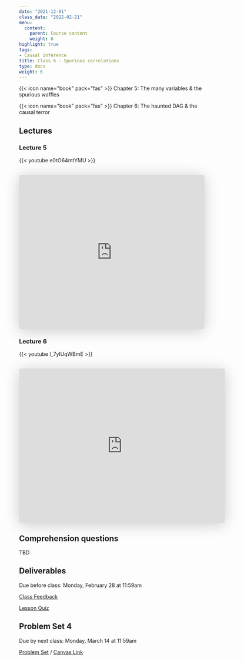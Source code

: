 ```yaml
---
date: "2021-12-01"
class_date: "2022-02-21"
menu:
  content:
    parent: Course content
    weight: 6
highlight: true
tags:
- Causal inference
title: Class 6 - Spurious correlations
type: docs
weight: 6
---
```


{{< icon name="book" pack="fas" >}} Chapter 5: The many variables & the spurious waffles

{{< icon name="book" pack="fas" >}} Chapter 6: The haunted DAG & the causal terror

<!--more-->

## Lectures

### Lecture 5

{{< youtube e0tO64mtYMU >}}

<br>

<iframe class="speakerdeck-iframe" frameborder="0" src="https://speakerdeck.com/player/26cdb77505364b8b8fd653c72fcf1bcf" title="L05 Statistical Rethinking Winter 2019" allowfullscreen="true" mozallowfullscreen="true" webkitallowfullscreen="true" style="border: 0px; background: padding-box padding-box rgba(0, 0, 0, 0.1); margin: 0px; padding: 0px; border-radius: 6px; box-shadow: rgba(0, 0, 0, 0.2) 0px 5px 40px; width: 100%; height: 420px;" data-ratio="1.3333333333333333"></iframe>

<br>

### Lecture 6

{{< youtube l_7yIUqWBmE >}}

<br>

<iframe class="speakerdeck-iframe" frameborder="0" src="https://speakerdeck.com/player/d4422ebeb555488fb1e852bb35fc1d4d" title="L06 Statistical Rethinking Winter 2019" allowfullscreen="true" mozallowfullscreen="true" webkitallowfullscreen="true" style="border: 0px; background: padding-box padding-box rgba(0, 0, 0, 0.1); margin: 0px; padding: 0px; border-radius: 6px; box-shadow: rgba(0, 0, 0, 0.2) 0px 5px 40px; width: 560px; height: 420px;" data-ratio="1.3333333333333333"></iframe>

<br>

## Comprehension questions

TBD

## Deliverables

Due before class: Monday, February 28 at 11:59am 

<a href="https://forms.gle/zMipNzav3BCL3Rwy9"><i class="fas fa-comment fa-lg"></i>  Class Feedback</a>

<a href="https://uncc.instructure.com/courses/171000/quizzes/331403"><i class="fas fa-question fa-lg"></i>  Lesson Quiz</a>

## Problem Set 4

Due by next class: Monday, March 14 at 11:59am

<a href="{{ .Site.baseurl }}/assignment/04-problem-set"><i class="fas fa-pencil-ruler fa-lg"></i>  Problem Set</a> / [Canvas Link](https://uncc.instructure.com/courses/171000/assignments/1415435)

